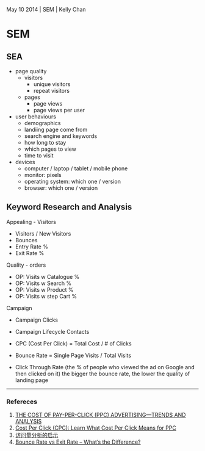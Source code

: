May 10 2014 | SEM | Kelly Chan
# SEM

## SEA

- page quality
    - visitors
        - unique visitors
        - repeat visitors
    - pages
        - page views
        - page views per user
- user behaviours
    - demographics
    - landiing page come from
    - search engine and keywords
    - how long to stay
    - which pages to view
    - time to visit
- devices
    - computer / laptop / tablet / mobile phone
    - monitor: pixels
    - operating system: which one / version
    - browser: which one / version


## Keyword Research and Analysis


Appealing - Visitors  
- Visitors / New Visitors
- Bounces
- Entry Rate %
- Exit Rate %

Quality - orders 
- OP: Visits w Catalogue %
- OP: Visits w Search %
- OP: Visits w Product %
- OP: Visits w step Cart %

Campaign  
- Campaign Clicks  
- Campaign Lifecycle Contacts


- CPC (Cost Per Click) = Total Cost / # of Clicks
- Bounce Rate = Single Page Visits / Total Visits
- Click Through Rate (the % of people who viewed the ad on Google and then clicked on it)
the bigger the bounce rate, the lower the quality of landing page

---
### Refereces
1. [THE COST OF PAY-PER-CLICK (PPC) ADVERTISING—TRENDS AND ANALYSIS](http://www.hochmanconsultants.com/articles/je-hochman-benchmark.shtml)
2. [Cost Per Click (CPC): Learn What Cost Per Click Means for PPC](http://www.wordstream.com/cost-per-click)
3. [访问量分析的启示](http://blog.sina.com.cn/s/blog_a032adb901014tnn.html)
4. [Bounce Rate vs Exit Rate – What’s the Difference?](http://getdelve.com/2012/09/bounce-rate-vs-exit-rate-whats-the-difference/)
